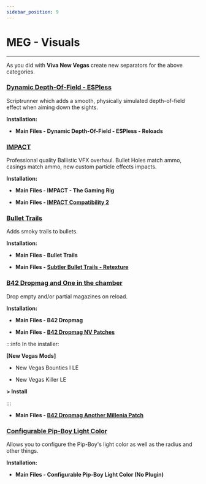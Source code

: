 ```yaml
---
sidebar_position: 9
---
```


# MEG - Visuals

---

As you did with **Viva New Vegas** create new separators for the above categories.

### [Dynamic Depth-Of-Field - ESPless](https://www.nexusmods.com/newvegas/mods/83796)

Scriptrunner which adds a smooth, physically simulated depth-of-field effect when aiming down the sights. 

**Installation:**

- **Main Files - Dynamic Depth-Of-Field - ESPless - Reloads**


### [IMPACT](https://www.nexusmods.com/newvegas/mods/57113)

Professional quality Ballistic VFX overhaul. Bullet Holes match ammo, casings match ammo, new custom particle effects impacts.

**Installation:**

- **Main Files - IMPACT - The Gaming Rig**

- **Main Files - [IMPACT Compatibility 2](https://www.nexusmods.com/newvegas/mods/62050?tab=files)**


### [Bullet Trails](https://www.nexusmods.com/newvegas/mods/75122)

Adds smoky trails to bullets.

**Installation:**

- **Main Files - Bullet Trails**

- **Main Files - [Subtler Bullet Trails - Retexture ](https://www.nexusmods.com/newvegas/mods/82380?tab=files)**


### [B42 Dropmag and One in the chamber](https://www.nexusmods.com/newvegas/mods/75461)

Drop empty and/or partial magazines on reload.

**Installation:**

- **Main Files - B42 Dropmag**

- **Main Files - [B42 Dropmag NV Patches](https://www.nexusmods.com/newvegas/mods/79039?tab=files)**

:::info In the installer:

**[New Vegas Mods]**

- New Vegas Bounties I LE

- New Vegas Killer LE

**> Install**

:::

- **Main Files - [B42 Dropmag Another Millenia Patch](https://www.nexusmods.com/newvegas/mods/79678?tab=files)**


### [Configurable Pip-Boy Light Color](https://www.nexusmods.com/newvegas/mods/73792)

Allows you to configure the Pip-Boy's light color as well as the radius and other things.

**Installation:**

- **Main Files - Configurable Pip-Boy Light Color (No Plugin)**
